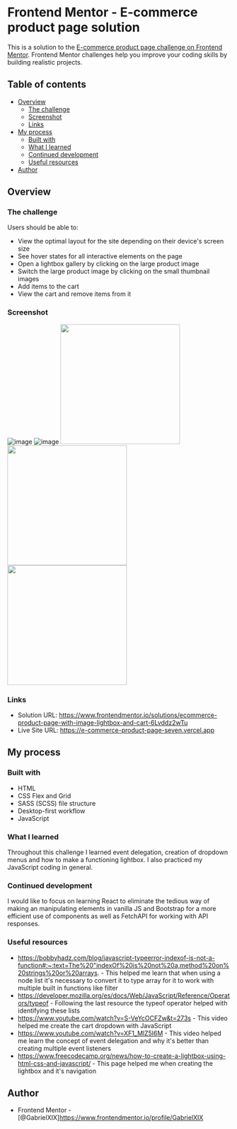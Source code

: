 # Frontend Mentor - E-commerce product page solution

This is a solution to the [E-commerce product page challenge on Frontend Mentor](https://www.frontendmentor.io/challenges/ecommerce-product-page-UPsZ9MJp6). Frontend Mentor challenges help you improve your coding skills by building realistic projects.

## Table of contents

- [Overview](#overview)
  - [The challenge](#the-challenge)
  - [Screenshot](#screenshot)
  - [Links](#links)
- [My process](#my-process)
  - [Built with](#built-with)
  - [What I learned](#what-i-learned)
  - [Continued development](#continued-development)
  - [Useful resources](#useful-resources)
- [Author](#author)

## Overview

### The challenge

Users should be able to:

- View the optimal layout for the site depending on their device's screen size
- See hover states for all interactive elements on the page
- Open a lightbox gallery by clicking on the large product image
- Switch the large product image by clicking on the small thumbnail images
- Add items to the cart
- View the cart and remove items from it

### Screenshot

![image](https://user-images.githubusercontent.com/65438145/180104016-255a4e7e-aa19-4488-a917-3bd42c04acab.png)
![image](https://user-images.githubusercontent.com/65438145/180104285-e76eba95-25a5-41c1-8cd0-31ebf3d66d7b.png)
<img src="https://user-images.githubusercontent.com/65438145/180104120-3e4182d6-0f1c-41a5-abe5-9c43ee165e99.png"  width="270">
<img src="https://user-images.githubusercontent.com/65438145/180104237-838d43a8-0c0f-42c6-a362-cf34be6163b7.png"  width="270">
<img src="https://user-images.githubusercontent.com/65438145/180104254-ffa6fb7d-878c-461e-800f-e578ad432136.png"  width="270">

### Links

- Solution URL: https://www.frontendmentor.io/solutions/ecommerce-product-page-with-image-lightbox-and-cart-6Lvddz2wTu
- Live Site URL: https://e-commerce-product-page-seven.vercel.app

## My process

### Built with

- HTML
- CSS Flex and Grid
- SASS (SCSS) file structure
- Desktop-first workflow
- JavaScript

### What I learned

Throughout this challenge I learned event delegation, creation of dropdown menus and how to make a functioning lightbox. I also practiced my JavaScript coding in general.

### Continued development

I would like to focus on learning React to eliminate the tedious way of making an manipulating elements in vanilla JS and Bootstrap for a more efficient use of components as well as FetchAPI for working with API responses.

### Useful resources

- https://bobbyhadz.com/blog/javascript-typeerror-indexof-is-not-a-function#:~:text=The%20"indexOf%20is%20not%20a,method%20on%20strings%20or%20arrays. - This helped me learn that when using a node list it's necessary to convert it to type array for it to work with multiple built in functions like filter
- https://developer.mozilla.org/es/docs/Web/JavaScript/Reference/Operators/typeof - Following the last resource the typeof operator helped with identifying these lists
- https://www.youtube.com/watch?v=S-VeYcOCFZw&t=273s - This video helped me create the cart dropdown with JavaScript
- https://www.youtube.com/watch?v=XF1_MlZ5l6M - This video helped me learn the concept of event delegation and why it's better than creating multiple event listeners
- https://www.freecodecamp.org/news/how-to-create-a-lightbox-using-html-css-and-javascript/ - This page helped me when creating the lightbox and it's navigation

## Author

- Frontend Mentor - [@GabrielXIX]https://www.frontendmentor.io/profile/GabrielXIX
